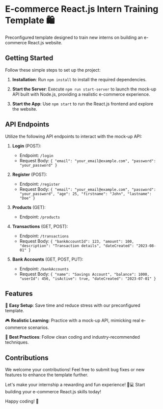 # E-commerce React.js Intern Training Template 🛍️

Preconfigured template designed to train new interns on building an e-commerce React.js website.

## Getting Started

Follow these simple steps to set up the project:

1. **Installation**: Run `npm install` to install the required dependencies.

2. **Start the Server**: Execute `npm run start-server` to launch the mock-up API built with Node.js, providing a realistic e-commerce experience.

3. **Start the App**: Use `npm start` to run the React.js frontend and explore the website.

## API Endpoints

Utilize the following API endpoints to interact with the mock-up API:

1. **Login** (POST):
   - Endpoint: `/login`
   - Request Body: `{ "email": "your_email@example.com", "password": "your_password" }`

2. **Register** (POST):
   - Endpoint: `/register`
   - Request Body: `{ "email": "your_email@example.com", "password": "your_password", "age": 25, "firstname": "John", "lastname": "Doe" }`

3. **Products** (GET):
   - Endpoint: `/products`

4. **Transactions** (GET, POST):
   - Endpoint: `/transactions`
   - Request Body: `{ "bankAccountId": 123, "amount": 100, "description": "Transaction details", "dateCreated": "2023-08-01" }`

5. **Bank Accounts** (GET, POST, PUT):
   - Endpoint: `/bankAccounts`
   - Request Body: `{ "name": "Savings Account", "balance": 1000, "userId": 456, "isActive": true, "dateCreated": "2023-07-01" }`

## Features

🧩 **Easy Setup**: Save time and reduce stress with our preconfigured template.

🎮 **Realistic Learning**: Practice with a mock-up API, mimicking real e-commerce scenarios.

🌟 **Best Practices**: Follow clean coding and industry-recommended techniques.

## Contributions

We welcome your contributions! Feel free to submit bug fixes or new features to enhance the template further.

Let's make your internship a rewarding and fun experience! 🚀💻 Start building your e-commerce React.js skills today!

Happy coding! 🎉
